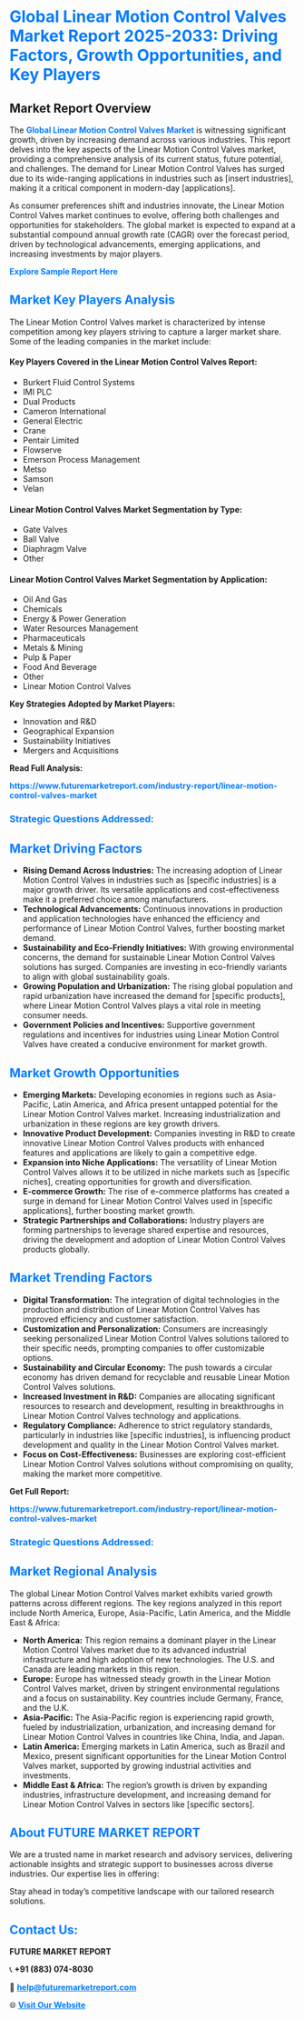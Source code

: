 <h1 style="color: #007BFF;">Global Linear Motion Control Valves Market Report 2025-2033: Driving Factors, Growth Opportunities, and Key Players</h1>

<section id="overview">
<h2>Market Report Overview</h2>
<p>The <a href="https://www.futuremarketreport.com/industry-report/linear-motion-control-valves-market" style="color: #007BFF; text-decoration: none;"><strong>Global Linear Motion Control Valves Market</strong></a> is witnessing significant growth, driven by increasing demand across various industries. This report delves into the key aspects of the Linear Motion Control Valves market, providing a comprehensive analysis of its current status, future potential, and challenges. The demand for Linear Motion Control Valves has surged due to its wide-ranging applications in industries such as [insert industries], making it a critical component in modern-day [applications].</p>
<p>As consumer preferences shift and industries innovate, the Linear Motion Control Valves market continues to evolve, offering both challenges and opportunities for stakeholders. The global market is expected to expand at a substantial compound annual growth rate (CAGR) over the forecast period, driven by technological advancements, emerging applications, and increasing investments by major players.</p>
</section>

<section id="overview">
<p><a href="https://www.futuremarketreport.com/request-sample/reportId=124823" style="color: #007BFF; text-decoration: none;"><strong>Explore Sample Report Here</strong></a></p>
</section>

<section id="key-players">
<h2 style="color: #007BFF;">Market Key Players Analysis</h2>
<p>The Linear Motion Control Valves market is characterized by intense competition among key players striving to capture a larger market share. Some of the leading companies in the market include:</p>
<h4>Key Players Covered in the Linear Motion Control Valves Report:</h4>
<ul><li>Burkert Fluid Control Systems</li><li>IMI PLC</li><li>Dual Products</li><li>Cameron International</li><li>General Electric</li><li>Crane</li><li>Pentair Limited</li><li>Flowserve</li><li>Emerson Process Management</li><li>Metso</li><li>Samson</li><li>Velan</li></ul>
<h4>Linear Motion Control Valves Market Segmentation by Type:</h4>
<ul><li>Gate Valves</li><li>Ball Valve</li><li>Diaphragm Valve</li><li>Other</li></ul>

<h4>Linear Motion Control Valves Market Segmentation by Application:</h4>
<ul><li>Oil And Gas</li><li>Chemicals</li><li>Energy &amp; Power Generation</li><li>Water Resources Management</li><li>Pharmaceuticals</li><li>Metals &amp; Mining</li><li>Pulp &amp; Paper</li><li>Food And Beverage</li><li>Other</li><li>Linear Motion Control Valves</li></ul>
<p><strong>Key Strategies Adopted by Market Players:</strong></p>
<ul>
<li>Innovation and R&D</li>
<li>Geographical Expansion</li>
<li>Sustainability Initiatives</li>
<li>Mergers and Acquisitions</li>
</ul>
</section>

<section>
<p><strong>Read Full Analysis: </strong></p><a href="https://www.futuremarketreport.com/industry-report/linear-motion-control-valves-market" style="color: #007BFF; text-decoration: none;"><strong>https://www.futuremarketreport.com/industry-report/linear-motion-control-valves-market</strong></a>
<h3 style="color: #007BFF;">Strategic Questions Addressed:</h3>
</section>

<section id="driving-factors">
<h2 style="color: #007BFF;">Market Driving Factors</h2>
<ul>
<li><strong>Rising Demand Across Industries:</strong> The increasing adoption of Linear Motion Control Valves in industries such as [specific industries] is a major growth driver. Its versatile applications and cost-effectiveness make it a preferred choice among manufacturers.</li>
<li><strong>Technological Advancements:</strong> Continuous innovations in production and application technologies have enhanced the efficiency and performance of Linear Motion Control Valves, further boosting market demand.</li>
<li><strong>Sustainability and Eco-Friendly Initiatives:</strong> With growing environmental concerns, the demand for sustainable Linear Motion Control Valves solutions has surged. Companies are investing in eco-friendly variants to align with global sustainability goals.</li>
<li><strong>Growing Population and Urbanization:</strong> The rising global population and rapid urbanization have increased the demand for [specific products], where Linear Motion Control Valves plays a vital role in meeting consumer needs.</li>
<li><strong>Government Policies and Incentives:</strong> Supportive government regulations and incentives for industries using Linear Motion Control Valves have created a conducive environment for market growth.</li>
</ul>
</section>

<section id="growth-opportunities">
<h2 style="color: #007BFF;">Market Growth Opportunities</h2>
<ul>
<li><strong>Emerging Markets:</strong> Developing economies in regions such as Asia-Pacific, Latin America, and Africa present untapped potential for the Linear Motion Control Valves market. Increasing industrialization and urbanization in these regions are key growth drivers.</li>
<li><strong>Innovative Product Development:</strong> Companies investing in R&D to create innovative Linear Motion Control Valves products with enhanced features and applications are likely to gain a competitive edge.</li>
<li><strong>Expansion into Niche Applications:</strong> The versatility of Linear Motion Control Valves allows it to be utilized in niche markets such as [specific niches], creating opportunities for growth and diversification.</li>
<li><strong>E-commerce Growth:</strong> The rise of e-commerce platforms has created a surge in demand for Linear Motion Control Valves used in [specific applications], further boosting market growth.</li>
<li><strong>Strategic Partnerships and Collaborations:</strong> Industry players are forming partnerships to leverage shared expertise and resources, driving the development and adoption of Linear Motion Control Valves products globally.</li>
</ul>
</section>

<section id="trending-factors">
<h2 style="color: #007BFF;">Market Trending Factors</h2>
<ul>
<li><strong>Digital Transformation:</strong> The integration of digital technologies in the production and distribution of Linear Motion Control Valves has improved efficiency and customer satisfaction.</li>
<li><strong>Customization and Personalization:</strong> Consumers are increasingly seeking personalized Linear Motion Control Valves solutions tailored to their specific needs, prompting companies to offer customizable options.</li>
<li><strong>Sustainability and Circular Economy:</strong> The push towards a circular economy has driven demand for recyclable and reusable Linear Motion Control Valves solutions.</li>
<li><strong>Increased Investment in R&D:</strong> Companies are allocating significant resources to research and development, resulting in breakthroughs in Linear Motion Control Valves technology and applications.</li>
<li><strong>Regulatory Compliance:</strong> Adherence to strict regulatory standards, particularly in industries like [specific industries], is influencing product development and quality in the Linear Motion Control Valves market.</li>
<li><strong>Focus on Cost-Effectiveness:</strong> Businesses are exploring cost-efficient Linear Motion Control Valves solutions without compromising on quality, making the market more competitive.</li>
</ul>
</section>

<section>
<p><strong>Get Full Report: </strong></p><a href="https://www.futuremarketreport.com/industry-report/linear-motion-control-valves-market" style="color: #007BFF; text-decoration: none;"><strong>https://www.futuremarketreport.com/industry-report/linear-motion-control-valves-market</strong></a>
<h3 style="color: #007BFF;">Strategic Questions Addressed:</h3>
</section>


<section id="regional-analysis">
<h2 style="color: #007BFF;">Market Regional Analysis</h2>
<p>The global Linear Motion Control Valves market exhibits varied growth patterns across different regions. The key regions analyzed in this report include North America, Europe, Asia-Pacific, Latin America, and the Middle East & Africa:</p>
<ul>
<li><strong>North America:</strong> This region remains a dominant player in the Linear Motion Control Valves market due to its advanced industrial infrastructure and high adoption of new technologies. The U.S. and Canada are leading markets in this region.</li>
<li><strong>Europe:</strong> Europe has witnessed steady growth in the Linear Motion Control Valves market, driven by stringent environmental regulations and a focus on sustainability. Key countries include Germany, France, and the U.K.</li>
<li><strong>Asia-Pacific:</strong> The Asia-Pacific region is experiencing rapid growth, fueled by industrialization, urbanization, and increasing demand for Linear Motion Control Valves in countries like China, India, and Japan.</li>
<li><strong>Latin America:</strong> Emerging markets in Latin America, such as Brazil and Mexico, present significant opportunities for the Linear Motion Control Valves market, supported by growing industrial activities and investments.</li>
<li><strong>Middle East & Africa:</strong> The region’s growth is driven by expanding industries, infrastructure development, and increasing demand for Linear Motion Control Valves in sectors like [specific sectors].</li>
</ul>
</section>

<footer>
<h2 style="color: #007BFF;">About FUTURE MARKET REPORT</h2>
<p>We are a trusted name in market research and advisory services, delivering actionable insights and strategic support to businesses across diverse industries. Our expertise lies in offering:</p>

<p>Stay ahead in today’s competitive landscape with our tailored research solutions.</p>

<h2 style="color: #007BFF;">Contact Us:</h2>
<p><strong>FUTURE MARKET REPORT</strong></p>
<p>📞 <strong>+91 (883) 074-8030</strong></p>
<p>📧 <strong><a href="mailto:help@futuremarketreport.com" style="color: #007BFF;">help@futuremarketreport.com</a></strong></p>
<p>🌐 <strong><a href="https://www.futuremarketreport.com/" style="color: #007BFF;">Visit Our Website</a></strong></p>
</footer>